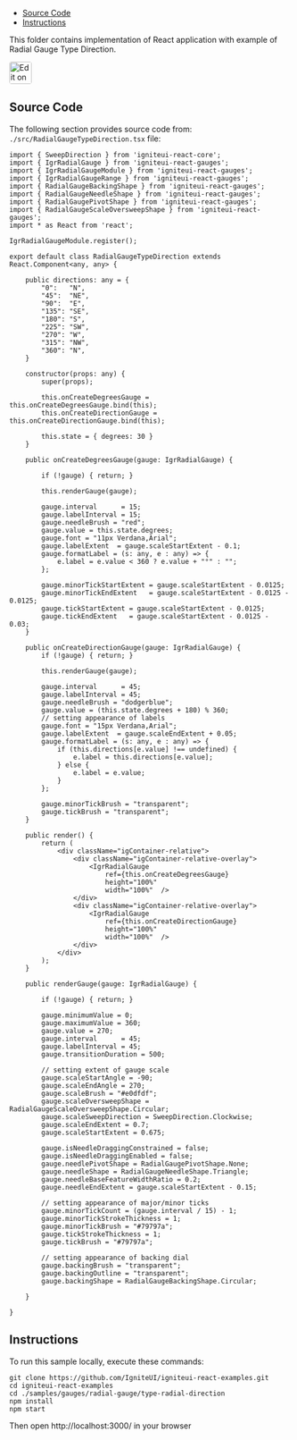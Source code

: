 <!-- NOTE: do not change this file because it will be auto re-generated from template file: -->
<!-- https://github.com/IgniteUI/igniteui-react-examples/tree/master/templates/sample/ReadMe.md -->

<!-- ## Table of Contents -->
<!-- - [Sample Preview](#Sample-Preview) -->
- [Source Code](#Source-Code)
- [Instructions](#Instructions)

This folder contains implementation of React application with example of Radial Gauge Type Direction.
<!-- in the Radial Gauge component -->
<!-- [Radial Gauge](https://infragistics.com/Reactsite/components/radial-gauge.html) -->

<html lang="en" xmlns="http://www.w3.org/1999/xhtml">
    <body>
        <a target="_blank" href="https://codesandbox.io/s/github/IgniteUI/igniteui-react-examples/tree/master/samples/gauges/radial-gauge/type-radial-direction?fontsize=14&hidenavigation=1&theme=dark&view=preview&file=/src/RadialGaugeTypeDirection.tsx" rel="noopener noreferrer">
            <img height="40px" style="border-radius: 0.25rem" alt="Edit on CodeSandbox" src="https://static.infragistics.com/xplatform/images/sandbox/code.png"/>
        </a>
        <!-- <a target="_blank"
href="https://codesandbox.io/s/github/IgniteUI/igniteui-react-examples/tree/master/samples/maps/geo-map/binding-csv-points?fontsize=14&hidenavigation=1&theme=dark&view=preview">
            <img alt="Edit Sample" src="https://codesandbox.io/static/img/play-codesandbox.svg"/>
        </a> -->
        <!-- <a target="_blank" style="margin-left: 0.5rem"
href="https://codesandbox.io/embed/github/IgniteUI/igniteui-react-examples/tree/master/samples/gauges/radial-gauge/type-radial-direction?fontsize=14&hidenavigation=1&theme=dark&view=preview&file=/src/RadialGaugeTypeDirection.tsx">
            <img height="40px" style="border-radius: 5px" alt="View on CodeSandbox" src="https://static.infragistics.com/xplatform/images/sandbox/view.png"/>
        </a> -->
        <!-- <a target="_blank"
href="https://codesandbox.io/embed/github/IgniteUI/igniteui-react-examples/tree/master/samples/maps/geo-map/binding-csv-points?fontsize=14&hidenavigation=1&theme=dark&view=preview">
            <img alt="View on CodeSandbox" src="https://static.infragistics.com/xplatform/images/sandbox/view.png"/>
        </a>
https://codesandbox.io/embed/react-treemap-overview-rtb45
https://codesandbox.io/static/img/play-codesandbox.svg
https://codesandbox.io/embed/react-treemap-overview-rtb45?view=browser -->
    </body>
</html>

<!-- ## Sample Preview -->

<!-- <iframe
  src="https://codesandbox.io/embed/github/IgniteUI/igniteui-react-examples/tree/master/samples/gauges/radial-gauge/type-radial-direction?fontsize=14&hidenavigation=1&theme=dark&view=preview&file=/src/RadialGaugeTypeDirection.tsx"
  style="width:100%; height:400px; border:0; border-radius: 4px; overflow:hidden;"
  allow="accelerometer; ambient-light-sensor; camera; encrypted-media; geolocation; gyroscope; hid; microphone; midi; payment; usb; vr"
  sandbox="allow-forms allow-modals allow-popups allow-presentation allow-same-origin allow-scripts"
></iframe> -->

## Source Code

The following section provides source code from:
`./src/RadialGaugeTypeDirection.tsx` file:

```tsx
import { SweepDirection } from 'igniteui-react-core';
import { IgrRadialGauge } from 'igniteui-react-gauges';
import { IgrRadialGaugeModule } from 'igniteui-react-gauges';
import { IgrRadialGaugeRange } from 'igniteui-react-gauges';
import { RadialGaugeBackingShape } from 'igniteui-react-gauges';
import { RadialGaugeNeedleShape } from 'igniteui-react-gauges';
import { RadialGaugePivotShape } from 'igniteui-react-gauges';
import { RadialGaugeScaleOversweepShape } from 'igniteui-react-gauges';
import * as React from 'react';

IgrRadialGaugeModule.register();

export default class RadialGaugeTypeDirection extends React.Component<any, any> {

    public directions: any = {
        "0":   "N",
        "45":  "NE",
        "90":  "E",
        "135": "SE",
        "180": "S",
        "225": "SW",
        "270": "W",
        "315": "NW",
        "360": "N",
    }

    constructor(props: any) {
        super(props);

        this.onCreateDegreesGauge = this.onCreateDegreesGauge.bind(this);
        this.onCreateDirectionGauge = this.onCreateDirectionGauge.bind(this);

        this.state = { degrees: 30 }
    }

    public onCreateDegreesGauge(gauge: IgrRadialGauge) {

        if (!gauge) { return; }

        this.renderGauge(gauge);

        gauge.interval      = 15;
        gauge.labelInterval = 15;
        gauge.needleBrush = "red";
        gauge.value = this.state.degrees;
        gauge.font = "11px Verdana,Arial";
        gauge.labelExtent  = gauge.scaleStartExtent - 0.1;
        gauge.formatLabel = (s: any, e : any) => {
            e.label = e.value < 360 ? e.value + "°" : "";
        };

        gauge.minorTickStartExtent = gauge.scaleStartExtent - 0.0125;
        gauge.minorTickEndExtent   = gauge.scaleStartExtent - 0.0125 - 0.0125;
        gauge.tickStartExtent = gauge.scaleStartExtent - 0.0125;
        gauge.tickEndExtent   = gauge.scaleStartExtent - 0.0125 - 0.03;
    }

    public onCreateDirectionGauge(gauge: IgrRadialGauge) {
        if (!gauge) { return; }

        this.renderGauge(gauge);

        gauge.interval      = 45;
        gauge.labelInterval = 45;
        gauge.needleBrush = "dodgerblue";
        gauge.value = (this.state.degrees + 180) % 360;
        // setting appearance of labels
        gauge.font = "15px Verdana,Arial";
        gauge.labelExtent  = gauge.scaleEndExtent + 0.05;
        gauge.formatLabel = (s: any, e : any) => {
            if (this.directions[e.value] !== undefined) {
                e.label = this.directions[e.value];
            } else {
                e.label = e.value;
            }
        };

        gauge.minorTickBrush = "transparent";
        gauge.tickBrush = "transparent";
    }

    public render() {
        return (
            <div className="igContainer-relative">
                <div className="igContainer-relative-overlay">
                    <IgrRadialGauge
                        ref={this.onCreateDegreesGauge}
                        height="100%"
                        width="100%"  />
                </div>
                <div className="igContainer-relative-overlay">
                    <IgrRadialGauge
                        ref={this.onCreateDirectionGauge}
                        height="100%"
                        width="100%"  />
                </div>
            </div>
        );
    }

    public renderGauge(gauge: IgrRadialGauge) {

        if (!gauge) { return; }

        gauge.minimumValue = 0;
        gauge.maximumValue = 360;
        gauge.value = 270;
        gauge.interval      = 45;
        gauge.labelInterval = 45;
        gauge.transitionDuration = 500;

        // setting extent of gauge scale
        gauge.scaleStartAngle = -90;
        gauge.scaleEndAngle = 270;
        gauge.scaleBrush = "#e0dfdf";
        gauge.scaleOversweepShape = RadialGaugeScaleOversweepShape.Circular;
        gauge.scaleSweepDirection = SweepDirection.Clockwise;
        gauge.scaleEndExtent = 0.7;
        gauge.scaleStartExtent = 0.675;

        gauge.isNeedleDraggingConstrained = false;
        gauge.isNeedleDraggingEnabled = false;
        gauge.needlePivotShape = RadialGaugePivotShape.None;
        gauge.needleShape = RadialGaugeNeedleShape.Triangle;
        gauge.needleBaseFeatureWidthRatio = 0.2;
        gauge.needleEndExtent = gauge.scaleStartExtent - 0.15;

        // setting appearance of major/minor ticks
        gauge.minorTickCount = (gauge.interval / 15) - 1;
        gauge.minorTickStrokeThickness = 1;
        gauge.minorTickBrush = "#79797a";
        gauge.tickStrokeThickness = 1;
        gauge.tickBrush = "#79797a";

        // setting appearance of backing dial
        gauge.backingBrush = "transparent";
        gauge.backingOutline = "transparent";
        gauge.backingShape = RadialGaugeBackingShape.Circular;

    }

}

```

## Instructions
To run this sample locally, execute these commands:

```
git clone https://github.com/IgniteUI/igniteui-react-examples.git
cd igniteui-react-examples
cd ./samples/gauges/radial-gauge/type-radial-direction
npm install
npm start

```

Then open http://localhost:3000/ in your browser

